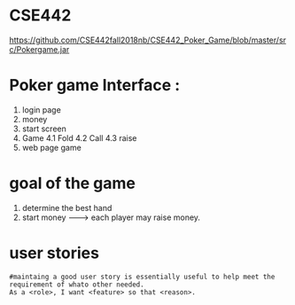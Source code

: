 # CSE442
https://github.com/CSE442fall2018nb/CSE442_Poker_Game/blob/master/src/Pokergame.jar
# Poker game Interface :
   1. login page
   2. money
   3. start screen
   4. Game 
   4.1 Fold
   4.2 Call
   4.3 raise
   5. web page game
# goal of the game

   1. determine the best hand
   2. start money ---> each player may raise money.
   
# user stories 
    
    #maintaing a good user story is essentially useful to help meet the requirement of whato other needed.
    As a <role>, I want <feature> so that <reason>.
